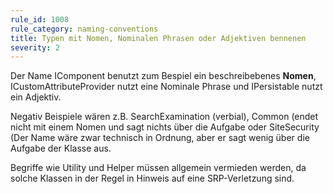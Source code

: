 ```yaml
---
rule_id: 1008
rule_category: naming-conventions
title: Typen mit Nomen, Nominalen Phrasen oder Adjektiven bennenen
severity: 2
---
```

Der Name IComponent benutzt zum Bespiel ein beschreibebenes **Nomen**, ICustomAttributeProvider nutzt eine Nominale Phrase und IPersistable nutzt ein Adjektiv.

Negativ Beispiele wären z.B. SearchExamination (verbial), Common (endet nicht mit einem Nomen und sagt nichts über die Aufgabe oder SiteSecurity (Der Name wäre zwar technisch in Ordnung, aber er sagt wenig über die Aufgabe der Klasse aus.

Begriffe wie Utility und Helper müssen allgemein vermieden werden, da solche Klassen in der Regel in Hinweis auf eine SRP-Verletzung sind.